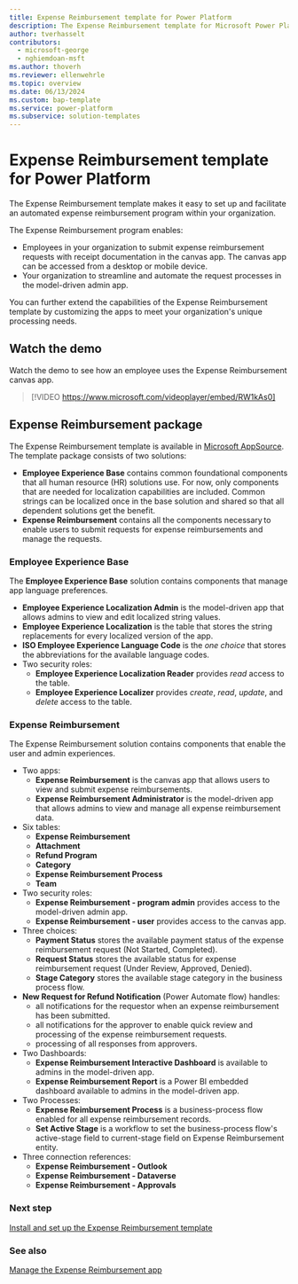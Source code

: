 ```yaml
---
title: Expense Reimbursement template for Power Platform
description: The Expense Reimbursement template for Microsoft Power Platform enables employees to submit expenses for reimbursement.
author: tverhasselt
contributors:
  - microsoft-george
  - nghiemdoan-msft
ms.author: thoverh
ms.reviewer: ellenwehrle
ms.topic: overview
ms.date: 06/13/2024
ms.custom: bap-template
ms.service: power-platform
ms.subservice: solution-templates
---
```


# Expense Reimbursement template for Power Platform

The Expense Reimbursement template makes it easy to set up and facilitate an automated expense reimbursement program within your organization.

The Expense Reimbursement program enables:

- Employees in your organization to submit expense reimbursement requests with receipt documentation in the canvas app. The canvas app can be accessed from a desktop or mobile device.
- Your organization to streamline and automate the request processes in the model-driven admin app.

You can further extend the capabilities of the Expense Reimbursement template by customizing the apps to meet your organization's unique processing needs.

## Watch the demo

Watch the demo to see how an employee uses the Expense Reimbursement canvas app.

> [!VIDEO https://www.microsoft.com/videoplayer/embed/RW1kAs0]

## Expense Reimbursement package

The Expense Reimbursement template is available in [Microsoft AppSource](<https://aka.ms/AccessRefundRequestTemplate>). The template package consists of two solutions:

- **Employee Experience Base** contains common foundational components that all human resource (HR) solutions use. For now, only components that are needed for localization capabilities are included. Common strings can be localized once in the base solution and shared so that all dependent solutions get the benefit.
- **Expense Reimbursement** contains all the components necessary to enable users to submit requests for expense reimbursements and manage the requests.

### Employee Experience Base

The **Employee Experience Base** solution contains components that manage app language preferences.

- **Employee Experience Localization Admin** is the model-driven app that allows admins to view and edit localized string values.
- **Employee Experience Localization** is the table that stores the string replacements for every localized version of the app.
- **ISO Employee Experience Language Code** is the *one choice* that stores the abbreviations for the available language codes.
- Two security roles:
  - **Employee Experience Localization Reader** provides *read* access to the table.
  - **Employee Experience Localizer** provides *create*, *read*, *update*, and *delete* access to the table.

### Expense Reimbursement

The Expense Reimbursement solution contains components that enable the user and admin experiences.

- Two apps:
  - **Expense Reimbursement** is the canvas app that allows users to view and submit expense reimbursements.
  - **Expense Reimbursement Administrator** is the model-driven app that allows admins to view and manage all expense reimbursement data.
- Six tables:
  - **Expense Reimbursement**
  - **Attachment**
  - **Refund Program**
  - **Category**
  - **Expense Reimbursement Process**
  - **Team**
- Two security roles:
  - **Expense Reimbursement - program admin** provides access to the model-driven admin app.
  - **Expense Reimbursement - user** provides access to the canvas app.
- Three choices:
  - **Payment Status** stores the available payment status of the expense reimbursement request (Not Started, Completed).
  - **Request Status** stores the available status for expense reimbursement request (Under Review, Approved, Denied).
  - **Stage Category** stores the available stage category in the business process flow.
- **New Request for Refund Notification** (Power Automate flow) handles:
  - all notifications for the requestor when an expense reimbursement has been submitted.
  - all notifications for the approver to enable quick review and processing of the expense reimbursement requests.
  - processing of all responses from approvers.
- Two Dashboards:
  - **Expense Reimbursement Interactive Dashboard** is available to admins in the model-driven app.
  - **Expense Reimbursement Report** is a Power BI embedded dashboard available to admins in the model-driven app.
- Two Processes:
  - **Expense Reimbursement Process** is a business-process flow enabled for all expense reimbursement records.
  - **Set Active Stage** is a workflow to set the business-process flow's active-stage field to current-stage field on Expense Reimbursement entity.
- Three connection references:
  - **Expense Reimbursement - Outlook**
  - **Expense Reimbursement - Dataverse**
  - **Expense Reimbursement - Approvals**
  
### Next step

[Install and set up the Expense Reimbursement template](install-and-set-up.md)

### See also

[Manage the Expense Reimbursement app](manage.md)
